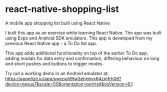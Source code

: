 # react-native-shopping-list

A mobile app shopping list built using React Native 

I built this app as an exercise while learning React Native. The app was built using Expo and Android SDK emulators. This app is developed from my previous React Native app - a To Do list app.

This app adds additional functionality on top of the earlier To Do app, adding modals for data entry and confirmation, differing behaviour on long and short pushes and buttons to trigger modes.


Try out a working demo in an Android emulator at: https://appetize.io/app/xwcpuh9tw3ehrjeyx64zmfrh08?device=nexus7&scale=50&orientation=portrait&osVersion=8.1
